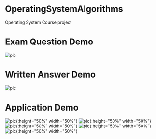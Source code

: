 # OperatingSystemAlgorithms
Operating System Course project

# Exam Question Demo
![pic](ex_qs.png)

# Written Answer Demo
![pic](ex_ans.png)

# Application Demo
![pic](img1.jpg){:height="50%" width="50%"}
![pic](img2.jpg){:height="50%" width="50%"}
![pic](img3.jpg){:height="50%" width="50%"}
![pic](img4.jpg){:height="50%" width="50%"}
![pic](img5.jpg){:height="50%" width="50%"}

